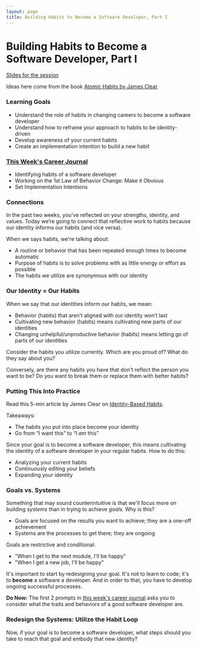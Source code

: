 ```yaml
---
layout: page
title: Building Habits to Become a Software Developer, Part I
---
```


# Building Habits to Become a Software Developer, Part I

[Slides for the session](https://docs.google.com/presentation/d/1BwXUyaDs4Ms9v8i9Iye3I3XnGirTpLgQxOzglAEw_Wc/edit?usp=sharing)

Ideas here come from the book [Atomic Habits by James Clear](https://bookshop.org/books/atomic-habits-an-easy-proven-way-to-build-good-habits-break-bad-ones/9780735211292)

### Learning Goals
* Understand the role of habits in changing careers to become a software developer
* Understand how to reframe your approach to habits to be identity-driven
* Develop awareness of your current habits
* Create an implementation intention to build a new habit

### [This Week's Career Journal](https://github.com/turingschool/career-development-curriculum-site/blob/master/module_one/mod1_career_journal_prompts.md#week-3)
* Identifying habits of a software developer
* Working on the 1st Law of Behavior Change: Make it Obvious
* Set Implementation Intentions

### Connections
In the past two weeks, you’ve reflected on your strengths, identity, and values. Today we’re going to connect that reflective work to habits because our identity informs our habits (and vice versa).

When we says habits, we're talking about:

* A routine or behavior that has been repeated enough times to become automatic
* Purpose of habits is to solve problems with as little energy or effort as possible
* The habits we utilize are synonymous with our identity

### Our Identity = Our Habits
When we say that our identities inform our habits, we mean:

* Behavior (habits) that aren’t aligned with our identity won’t last
* Cultivating new behavior (habits) means cultivating new parts of our identities
* Changing unhelpful/unproductive behavior (habits) means letting go of parts of our identities

Consider the habits you utilize currently. Which are you proud of? What do they say about you? 

Conversely, are there any habits you have that don't reflect the person you want to be? Do you want to break them or replace them with better habits?

### Putting This Into Practice
Read this 5-min article by James Clear on [Identity-Based Habits](https://jamesclear.com/identity-based-habits).

Takeaways:
* The habits you put into place become your identity
* Go from “I want this” to “I *am* this”

Since your goal is to become a software developer, this means cultivating the identity of a software developer in your regular habits. How to do this:

* Analyzing your current habits
* Continuously editing your beliefs
* Expanding your identity

### Goals vs. Systems
Something that may sound counterintuitive is that we'll focus more on building *systems* than in trying to achieve *goals.* Why is this?

* Goals are focused on the results you want to achieve; they are a one-off achievement
* Systems are the processes to get there; they are ongoing

Goals are restrictive and conditional:
  * "When I get to the next module, I'll be happy"
  * "When I get a new job, I'll be happy"

It's important to start by redesigning your goal. It's not to learn to code; it's to **become** a software a developer. And in order to that, you have to develop ongoing successful processes.

**Do Now:** The first 2 prompts in [this week's career journal](https://github.com/turingschool/career-development-curriculum-site/blob/master/module_one/mod1_career_journal_prompts.md#week-3) asks you to consider what the traits and behaviors of a good software developer are.

### Redesign the Systems: Utilize the Habit Loop
Now, if your goal is to become a software developer, what steps should you take to reach that goal and embody that new identity?


